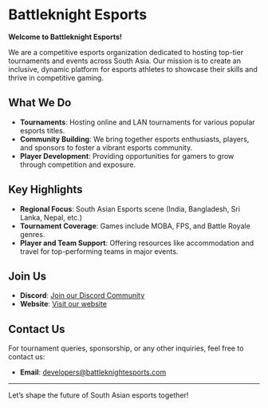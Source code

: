 # Battleknight Esports

**Welcome to Battleknight Esports!**

We are a competitive esports organization dedicated to hosting top-tier tournaments and events across South Asia. Our mission is to create an inclusive, dynamic platform for esports athletes to showcase their skills and thrive in competitive gaming.

## What We Do

- **Tournaments**: Hosting online and LAN tournaments for various popular esports titles.
- **Community Building**: We bring together esports enthusiasts, players, and sponsors to foster a vibrant esports community.
- **Player Development**: Providing opportunities for gamers to grow through competition and exposure.

## Key Highlights

- **Regional Focus**: South Asian Esports scene (India, Bangladesh, Sri Lanka, Nepal, etc.)
- **Tournament Coverage**: Games include MOBA, FPS, and Battle Royale genres.
- **Player and Team Support**: Offering resources like accommodation and travel for top-performing teams in major events.

## Join Us

- **Discord**: [Join our Discord Community](https://discord.gg/battleknight)
- **Website**: [Visit our website](https://battleknightesports.com)

## Contact Us

For tournament queries, sponsorship, or any other inquiries, feel free to contact us:
- **Email**: developers@battleknightesports.com

---

Let’s shape the future of South Asian esports together!
